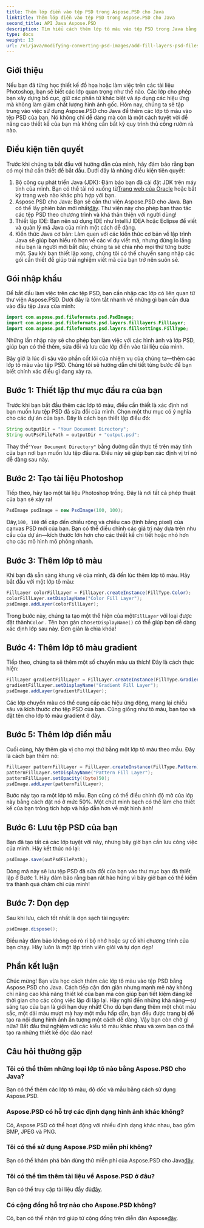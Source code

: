 ```yaml
---
title: Thêm lớp điền vào tệp PSD trong Aspose.PSD cho Java
linktitle: Thêm lớp điền vào tệp PSD trong Aspose.PSD cho Java
second_title: API Java Aspose.PSD
description: Tìm hiểu cách thêm lớp tô màu vào tệp PSD trong Java bằng Aspose.PSD với hướng dẫn từng bước của chúng tôi. Nâng cao thiết kế của bạn.
type: docs
weight: 13
url: /vi/java/modifying-converting-psd-images/add-fill-layers-psd-files/
---
```

## Giới thiệu
Nếu bạn đã từng học thiết kế đồ họa hoặc làm việc trên các tài liệu Photoshop, bạn sẽ biết các lớp quan trọng như thế nào. Các lớp cho phép bạn xây dựng bố cục, giữ các phần tử khác biệt và áp dụng các hiệu ứng mà không làm giảm chất lượng hình ảnh gốc. Hôm nay, chúng ta sẽ tập trung vào việc sử dụng Aspose.PSD cho Java để thêm các lớp tô màu vào tệp PSD của bạn. Nó không chỉ dễ dàng mà còn là một cách tuyệt vời để nâng cao thiết kế của bạn mà không cần bất kỳ quy trình thủ công rườm rà nào.
## Điều kiện tiên quyết
Trước khi chúng ta bắt đầu với hướng dẫn của mình, hãy đảm bảo rằng bạn có mọi thứ cần thiết để bắt đầu. Dưới đây là những điều kiện tiên quyết:
1.  Bộ công cụ phát triển Java (JDK): Đảm bảo bạn đã cài đặt JDK trên máy tính của mình. Bạn có thể tải nó xuống từ[Trang web của Oracle](https://www.oracle.com/java/technologies/javase-jdk11-downloads.html) hoặc bất kỳ trang web nào khác phù hợp với bạn.
2.  Aspose.PSD cho Java: Bạn sẽ cần thư viện Aspose.PSD cho Java. Bạn có thể lấy phiên bản mới nhất[đây](https://releases.aspose.com/psd/java/). Thư viện này cho phép bạn thao tác các tệp PSD theo chương trình và khá thân thiện với người dùng!
3. Thiết lập IDE: Bạn nên sử dụng IDE như IntelliJ IDEA hoặc Eclipse để viết và quản lý mã Java của mình một cách dễ dàng.
4. Kiến thức Java cơ bản: Làm quen với các kiến thức cơ bản về lập trình Java sẽ giúp bạn hiểu rõ hơn về các ví dụ viết mã, nhưng đừng lo lắng nếu bạn là người mới bắt đầu; chúng ta sẽ chia nhỏ mọi thứ từng bước một.
Sau khi bạn thiết lập xong, chúng tôi có thể chuyển sang nhập các gói cần thiết để giúp trải nghiệm viết mã của bạn trở nên suôn sẻ.
## Gói nhập khẩu
Để bắt đầu làm việc trên các tệp PSD, bạn cần nhập các lớp có liên quan từ thư viện Aspose.PSD. Dưới đây là tóm tắt nhanh về những gì bạn cần đưa vào đầu tệp Java của mình:
```java
import com.aspose.psd.fileformats.psd.PsdImage;
import com.aspose.psd.fileformats.psd.layers.filllayers.FillLayer;
import com.aspose.psd.fileformats.psd.layers.fillsettings.FillType;
```
Những lần nhập này sẽ cho phép bạn làm việc với các hình ảnh và lớp PSD, giúp bạn có thể thêm, sửa đổi và lưu các lớp điền vào tài liệu của mình.

Bây giờ là lúc đi sâu vào phần cốt lõi của nhiệm vụ của chúng ta—thêm các lớp tô màu vào tệp PSD. Chúng tôi sẽ hướng dẫn chi tiết từng bước để bạn biết chính xác điều gì đang xảy ra.
## Bước 1: Thiết lập thư mục đầu ra của bạn
Trước khi bạn bắt đầu thêm các lớp tô màu, điều cần thiết là xác định nơi bạn muốn lưu tệp PSD đã sửa đổi của mình. Chọn một thư mục có ý nghĩa cho các dự án của bạn. Đây là cách bạn thiết lập điều đó:
```java
String outputDir = "Your Document Directory";
String outPsdFilePath = outputDir + "output.psd";
```
 Thay thế`"Your Document Directory"` bằng đường dẫn thực tế trên máy tính của bạn nơi bạn muốn lưu tệp đầu ra. Điều này sẽ giúp bạn xác định vị trí nó dễ dàng sau này.
## Bước 2: Tạo tài liệu Photoshop
Tiếp theo, hãy tạo một tài liệu Photoshop trống. Đây là nơi tất cả phép thuật của bạn sẽ xảy ra!
```java
PsdImage psdImage = new PsdImage(100, 100);
```
 Đây,`100, 100` đề cập đến chiều rộng và chiều cao (tính bằng pixel) của canvas PSD mới của bạn. Bạn có thể điều chỉnh các giá trị này dựa trên nhu cầu của dự án—kích thước lớn hơn cho các thiết kế chi tiết hoặc nhỏ hơn cho các mô hình mô phỏng nhanh.
## Bước 3: Thêm lớp tô màu
Khi bạn đã sẵn sàng khung vẽ của mình, đã đến lúc thêm lớp tô màu. Hãy bắt đầu với một lớp tô màu:
```java
FillLayer colorFillLayer = FillLayer.createInstance(FillType.Color);
colorFillLayer.setDisplayName("Color Fill Layer");
psdImage.addLayer(colorFillLayer);
```
 Trong bước này, chúng ta tạo một thể hiện của một`FillLayer` với loại được đặt thành`Color` . Tên bạn gán cho`setDisplayName()` có thể giúp bạn dễ dàng xác định lớp sau này. Đơn giản là chìa khóa!
## Bước 4: Thêm lớp tô màu gradient
Tiếp theo, chúng ta sẽ thêm một số chuyển màu ưa thích! Đây là cách thực hiện:
```java
FillLayer gradientFillLayer = FillLayer.createInstance(FillType.Gradient);
gradientFillLayer.setDisplayName("Gradient Fill Layer");
psdImage.addLayer(gradientFillLayer);
```
Các lớp chuyển màu có thể cung cấp các hiệu ứng động, mang lại chiều sâu và kích thước cho tệp PSD của bạn. Cũng giống như tô màu, bạn tạo và đặt tên cho lớp tô màu gradient ở đây.
## Bước 5: Thêm lớp điền mẫu
Cuối cùng, hãy thêm gia vị cho mọi thứ bằng một lớp tô màu theo mẫu. Đây là cách bạn thêm nó:
```java
FillLayer patternFillLayer = FillLayer.createInstance(FillType.Pattern);
patternFillLayer.setDisplayName("Pattern Fill Layer");
patternFillLayer.setOpacity((byte)50);
psdImage.addLayer(patternFillLayer);
```
Bước này tạo ra một lớp tô mẫu. Bạn cũng có thể điều chỉnh độ mờ của lớp này bằng cách đặt nó ở mức 50%. Một chút minh bạch có thể làm cho thiết kế của bạn trông tích hợp và hấp dẫn hơn về mặt hình ảnh!
## Bước 6: Lưu tệp PSD của bạn
Bạn đã tạo tất cả các lớp tuyệt vời này, nhưng bây giờ bạn cần lưu công việc của mình. Hãy kết thúc nó lại:
```java
psdImage.save(outPsdFilePath);
```
Dòng mã này sẽ lưu tệp PSD đã sửa đổi của bạn vào thư mục bạn đã thiết lập ở Bước 1. Hãy đảm bảo rằng bạn rất hào hứng vì bây giờ bạn có thể kiểm tra thành quả chăm chỉ của mình!
## Bước 7: Dọn dẹp
Sau khi lưu, cách tốt nhất là dọn sạch tài nguyên:
```java
psdImage.dispose();
```
Điều này đảm bảo không có rò rỉ bộ nhớ hoặc sự cố khi chương trình của bạn chạy. Hãy luôn là một lập trình viên giỏi và tự dọn dẹp!
## Phần kết luận
Chúc mừng! Bạn vừa học cách thêm các lớp tô màu vào tệp PSD bằng Aspose.PSD cho Java. Cách tiếp cận đơn giản nhưng mạnh mẽ này không chỉ nâng cao khả năng thiết kế của bạn mà còn giúp bạn tiết kiệm đáng kể thời gian cho các công việc lặp đi lặp lại. Hãy nghĩ đến những khả năng—sự sáng tạo của bạn là giới hạn duy nhất! Cho dù bạn đang thêm một chút màu sắc, một dải màu mượt mà hay một mẫu hấp dẫn, bạn đều được trang bị để tạo ra nội dung hình ảnh ấn tượng một cách dễ dàng.
Vậy bạn còn chờ gì nữa? Bắt đầu thử nghiệm với các kiểu tô màu khác nhau và xem bạn có thể tạo ra những thiết kế độc đáo nào!
## Câu hỏi thường gặp
### Tôi có thể thêm những loại lớp tô nào bằng Aspose.PSD cho Java?
Bạn có thể thêm các lớp tô màu, độ dốc và mẫu bằng cách sử dụng Aspose.PSD.
### Aspose.PSD có hỗ trợ các định dạng hình ảnh khác không?
Có, Aspose.PSD có thể hoạt động với nhiều định dạng khác nhau, bao gồm BMP, JPEG và PNG.
### Tôi có thể sử dụng Aspose.PSD miễn phí không?
Bạn có thể khám phá bản dùng thử miễn phí của Aspose.PSD cho Java[đây](https://releases.aspose.com/).
### Tôi có thể tìm thêm tài liệu về Aspose.PSD ở đâu?
 Bạn có thể truy cập tài liệu đầy đủ[đây](https://reference.aspose.com/psd/java/).
### Có cộng đồng hỗ trợ nào cho Aspose.PSD không?
 Có, bạn có thể nhận trợ giúp từ cộng đồng trên diễn đàn Aspose[đây](https://forum.aspose.com/c/psd/34).